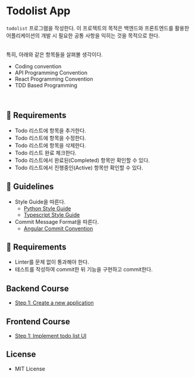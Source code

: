# Todolist App

`todolist` 프로그램을 작성한다. 이 프로젝트의 목적은 백엔드와 프론트엔드를 활용한 어플리케이션의 개발 시 필요한 공통 사항을 익히는 것을 목적으로 한다.

<br/>
특히, 아래와 같은 항목들을 살펴볼 생각이다.

- Coding convention
- API Programming Convention
- React Programming Convention
- TDD Based Programming

<br/>

## 👾 Requirements

- Todo 리스트에 항목을 추가한다.
- Todo 리스트에 항목을 수정한다.
- Todo 리스트에 항목을 삭제한다.
- Todo 리스트 완료 체크한다.
- Todo 리스트에서 완료된(Completed) 항목만 확인할 수 있다.
- Todo 리스트에서 진행중인(Active) 항목만 확인할 수 있다.

## 📄 Guidelines

- Style Guide을 따른다.
  - [Python Style Guide](https://www.notion.so/avikus/Python-Style-Guide-077c45c8b6f8414db8a0f6ecb2daf029)
  - [Typescript Style Guide](https://www.notion.so/avikus/Typescript-Code-Style-Guide-96d7962fb9c8440297cd99ff7196cdc2)
- Commit Message Format을 따른다.
  - [Angular Commit Convention](https://github.com/angular/angular/blob/main/CONTRIBUTING.md#commit)

## 🚥 Requirements

- Linter를 문제 없이 통과해야 한다.
- 테스트를 작성하여 commit한 뒤 기능을 구현하고 commit한다.

## Backend Course

- [Step 1: Create a new application](./backend/README.md)

## Frontend Course

- [Step 1: Implement todo list UI](./frontend/README.md)

## License

- MIT License

